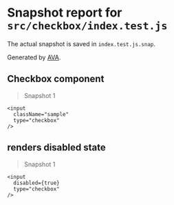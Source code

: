 # Snapshot report for `src/checkbox/index.test.js`

The actual snapshot is saved in `index.test.js.snap`.

Generated by [AVA](https://avajs.dev).

## Checkbox component

> Snapshot 1

    <input
      className="sample"
      type="checkbox"
    />

## renders disabled state

> Snapshot 1

    <input
      disabled={true}
      type="checkbox"
    />
